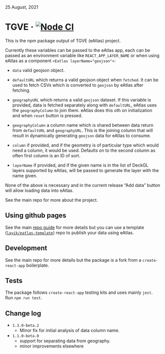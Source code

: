 25 August, 2021

# TGVE · [![Node CI](https://github.com/layik/eAtlas/workflows/Node%20CI/badge.svg?branch=master)](https://github.com/tgve/tgve/actions?query=workflow%3A%22Node+CI%22)

This is the npm package output of TGVE (eAtlas) project.

Currently these variables can be passed to the eAtlas app, each can be
passed as an environment variable like `REACT_APP_LAYER_NAME` or when
using eAtlas as a component `<Eatlas layerName="geojson">`:

  - `data` valid geojson object.

  - `defaultURL` which returns a valid geojson object when `fetched`. It
    can be used to fetch CSVs which is converted to `geojson` by eAtlas
    after fetching.

  - `geographyURL` which returns a valid `geojson` dataset. If this
    variable is provided, data is fetched separately along with
    `defaultURL`, eAtlas uses the `geographyColumn` to join them. eAtlas
    does this oth on initialization and when `reset` button is pressed.

  - `geographyColumn` a column name which is shared between data return
    from `defaultURL` and `geographyURL`. This is the joining column
    that will result in dynamically generating `geojson` data for eAtlas
    to consume.

  - `column` if provided, and if the geometry is of particular type
    which would need a column, it would be used. Defaults on to the
    second column as often first column is an ID of sort.

  - `layerName` if provided, and if the given name is in the list of
    DeckGL layers supported by eAtlas, will be passed to generate the
    layer with the name given.

None of the above is necessary and in the current release “Add data”
button will allow loading data into eAtlas.

See the main repo for more about the project.

## Using github pages

See the main [repo
guide](https://github.com/layik/eAtlas/blob/master/notes/guide.md) for
more details but you can use a template
([`layik/eatlas-template`](https://github.com/layik/eatlas-template))
repo to publish your data using eAtlas.

## Development

See the main repo for more details but the package is a fork from a
`create-react-app` boilerplate.

## Tests

The package follows `create-react-app` testing kits and uses mainly
`jest`. Run `npm run test`.

## Change log

  - `1.3.0-beta.2`
      - Minor fix for initial analysis of data column name.
  - `1.1.0-beta.0`
      - support for separating data from geography.
      - minor improvements elsewhere
